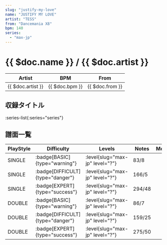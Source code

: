 ```yaml
---
slug: "justify-my-love"
name: "JUSTIFY MY LOVE"
artist: "TESS"
from: "Dancemania X8"
bpm: 140
series:
  - "max-jp"
---
```


# {{ $doc.name }} / {{ $doc.artist }}

|Artist|BPM|From|
|------|---|----|
|{{ $doc.artist }}|{{ $doc.bpm }}|{{ $doc.from }}|

## 収録タイトル

:series-list{:series="series"}

## 譜面一覧

|PlayStyle|Difficulty|Levels|Notes|Movie|
|---------|----------|------|-----|-----|
|SINGLE| :badge[BASIC]{type="warning"}|<div class="field is-grouped is-grouped-multiline"> :level{slug="max-jp" level="?"}</div>|83/8||
|SINGLE| :badge[DIFFICULT]{type="danger"}|<div class="field is-grouped is-grouped-multiline"> :level{slug="max-jp" level="?"}</div>|166/5||
|SINGLE| :badge[EXPERT]{type="success"}|<div class="field is-grouped is-grouped-multiline"> :level{slug="max-jp" level="?"}</div>|294/48||
|DOUBLE| :badge[BASIC]{type="warning"}|<div class="field is-grouped is-grouped-multiline"> :level{slug="max-jp" level="?"}</div>|86/7||
|DOUBLE| :badge[DIFFICULT]{type="danger"}|<div class="field is-grouped is-grouped-multiline"> :level{slug="max-jp" level="?"}</div>|159/25||
|DOUBLE| :badge[EXPERT]{type="success"}|<div class="field is-grouped is-grouped-multiline"> :level{slug="max-jp" level="?"}</div>|275/50||

